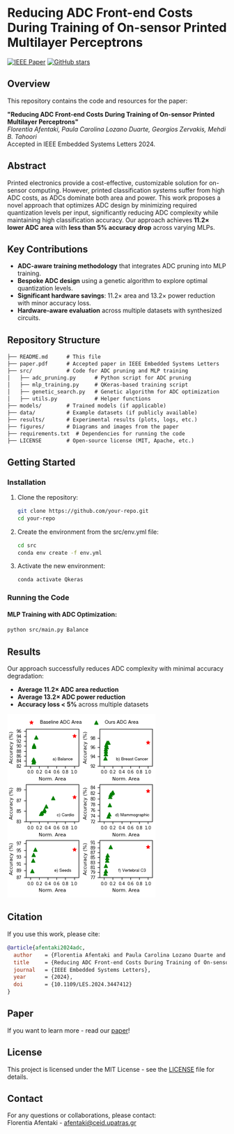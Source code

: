 # Reducing ADC Front-end Costs During Training of On-sensor Printed Multilayer Perceptrons

[![IEEE Paper](https://img.shields.io/badge/IEEE-Published-blue)](https://doi.org/10.1109/LES.2024.3447412)
[![GitHub stars](https://img.shields.io/github/stars/your-repo)](https://github.com/your-repo)

## Overview
This repository contains the code and resources for the paper:

**"Reducing ADC Front-end Costs During Training of On-sensor Printed Multilayer Perceptrons"**  
*Florentia Afentaki, Paula Carolina Lozano Duarte, Georgios Zervakis, Mehdi B. Tahoori*  
Accepted in IEEE Embedded Systems Letters 2024.

## Abstract
Printed electronics provide a cost-effective, customizable solution for on-sensor computing. However, printed classification systems suffer from high ADC costs, as ADCs dominate both area and power. This work proposes a novel approach that optimizes ADC design by minimizing required quantization levels per input, significantly reducing ADC complexity while maintaining high classification accuracy. Our approach achieves **11.2× lower ADC area** with **less than 5% accuracy drop** across varying MLPs.

## Key Contributions
- **ADC-aware training methodology** that integrates ADC pruning into MLP training.
- **Bespoke ADC design** using a genetic algorithm to explore optimal quantization levels.
- **Significant hardware savings**: 11.2× area and 13.2× power reduction with minor accuracy loss.
- **Hardware-aware evaluation** across multiple datasets with synthesized circuits.

## Repository Structure
```
├── README.md      # This file
├── paper.pdf      # Accepted paper in IEEE Embedded Systems Letters
├── src/           # Code for ADC pruning and MLP training
│   ├── adc_pruning.py      # Python script for ADC pruning
│   ├── mlp_training.py     # QKeras-based training script
│   ├── genetic_search.py   # Genetic algorithm for ADC optimization
│   ├── utils.py            # Helper functions
├── models/        # Trained models (if applicable)
├── data/          # Example datasets (if publicly available)
├── results/       # Experimental results (plots, logs, etc.)
├── figures/       # Diagrams and images from the paper
├── requirements.txt  # Dependencies for running the code
├── LICENSE        # Open-source license (MIT, Apache, etc.)
```

## Getting Started
### Installation
1. Clone the repository:
   ```bash
   git clone https://github.com/your-repo.git
   cd your-repo
   ```
2. Create the environment from the src/env.yml file:
   ```bash
   cd src
   conda env create -f env.yml
   ```

3. Activate the new environment: 
    ```bash
    conda activate Qkeras
    ```



### Running the Code
#### MLP Training with ADC Optimization:
```bash
python src/main.py Balance
```

## Results
Our approach successfully reduces ADC complexity with minimal accuracy degradation:
- **Average 11.2× ADC area reduction**
- **Average 13.2× ADC power reduction**
- **Accuracy loss < 5%** across multiple datasets

![ADC Area vs. Accuracy](figures/adc_area_vs_accuracy.png)

## Citation
If you use this work, please cite:
```bibtex
@article{afentaki2024adc,
  author    = {Florentia Afentaki and Paula Carolina Lozano Duarte and Georgios Zervakis and Mehdi B. Tahoori},
  title     = {Reducing ADC Front-end Costs During Training of On-sensor Printed Multilayer Perceptrons},
  journal   = {IEEE Embedded Systems Letters},
  year      = {2024},
  doi       = {10.1109/LES.2024.3447412}
}
```
## Paper
If you want to learn more - read our [paper](paper.pdf)!

## License
This project is licensed under the MIT License - see the [LICENSE](LICENSE) file for details.

## Contact
For any questions or collaborations, please contact:  
Florentia Afentaki - [afentaki@ceid.upatras.gr](mailto:afentaki@ceid.upatras.gr)
